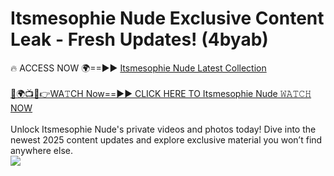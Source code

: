 # Itsmesophie Nude Exclusive Content Leak - Fresh Updates! (4byab)

🔥 ACCESS NOW 🌍==►► <a href="https://tinyurl.com/yc657z5k" rel="nofollow">Itsmesophie Nude Latest Collection</a>
<br><br>
[🔴🌍📺📱👉WA𝚃CH Now==►► CLICK HERE TO Itsmesophie Nude 𝚆𝙰𝚃𝙲𝙷 NOW](https://tinyurl.com/yc657z5k)
<br><br>
Unlock Itsmesophie Nude's private videos and photos today! Dive into the newest 2025 content updates and explore exclusive material you won’t find anywhere else.
<br>
<a href="https://tinyurl.com/yc657z5k" rel="nofollow" data-target="animated-image.originalLink"><img src="https://camo.githubusercontent.com/8a4f000d20f83aca3bf7ec5f350d767afa0574a8a352519fd8cfa583a6f93a33/68747470733a2f2f692e696d6775722e636f6d2f644a486b345a712e676966" data-canonical-src="https://i.imgur.com/dJHk4Zq.gif" style="max-width: 100%; display: inline-block;" data-target="animated-image.originalImage"></a>
<br>
